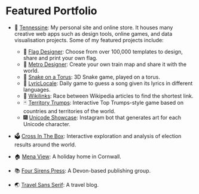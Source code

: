 # Featured Portfolio

* :purple_heart: [Tennessine](https://tennessine.co.uk): My personal site and online store. It houses many creative web apps such as design tools, online games, and data visualisation projects. Some of my featured projects include:
    * :checkered_flag: [Flag Designer](https://tennessine.co.uk/flags): Choose from over 100,000 templates to design, share and print your own flag.
    * :train2: [Metro Designer](https://tennessine.co.uk/metro): Create your own train map and share it with the world.
    * :snake: [Snake on a Torus](https://tennessine.co.uk/snake-on-a-torus): 3D Snake game, played on a torus.
    * :musical_note: [LyricLocale](https://lyriclocale.tennessine.co.uk): Daily game to guess a song given its lyrics in different languages.
    * :link: [Wikilinks](https://tennessine.co.uk/wikilinks): Race between Wikipedia articles to find the shortest link.
    * :black_joker: [Territory Trumps](https://tennessine.co.uk/territory-trumps): Interactive Top Trumps-style game based on countries and territories of the world.
    * :fireworks: [Unicode Showcase](https://tennessine.co.uk/unicode): Instagram bot that generates art for each Unicode character.

* 🗳️ [Cross In The Box](https://crossinthebox.com/uk/general-elections): Interactive exploration and analysis of election results around the world.
* :house: [Mena View](http://menaview.co.uk): A holiday home in Cornwall.
* :books: [Four Sirens Press](https://foursirenspress.co.uk): A Devon-based publishing group.
* :earth_asia: [Travel Sans Serif](https://travelsansserif.com): A travel blog.

